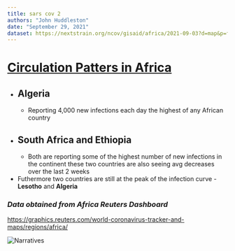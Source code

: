 ```yaml
---
title: sars cov 2 
authors: "John Huddleston"
date: "September 29, 2021"
dataset: https://nextstrain.org/ncov/gisaid/africa/2021-09-03?d=map&p=full
---
```


# [Circulation Patters in Africa](https://nextstrain.org/community/narratives/DSequ/nextstrain-narratives-demo@main/SARS-CoV-2-in-Africa)

* ## Algeria
    * Reporting 4,000 new infections each day the highest of any African country
* ## South Africa and Ethiopia
    * Both are reporting some of the highest number of new infections in the continent these two countries are also seeing avg decreases over the last 2 weeks
 * Futhermore two countries are still at the peak of the infection curve - **Lesotho** and **Algeria**

### *Data obtained from Africa Reuters Dashboard*
   https://graphics.reuters.com/world-coronavirus-tracker-and-maps/regions/africa/

![Narratives](DSequ/nextstrain-narratives-demo/figures/narratives.png)